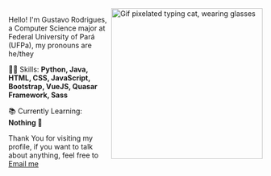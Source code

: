 <img src="https://acegif.com/wp-content/uploads/cat-typing-1.gif" border="" alt="Gif pixelated typing cat, wearing glasses" width="300" height="300" align="right">

Hello! I'm Gustavo Rodrigues, a Computer Science major at Federal University of Pará (UFPa), my pronouns are he/they

👩‍💻 Skills: <strong>Python, Java, HTML, CSS, JavaScript, Bootstrap, VueJS, Quasar Framework, Sass</strong>

📚 Currently Learning: <strong>Nothing 🦗</strong>

Thank You for visiting my profile, if you want to talk about anything, feel free to <a href="mailto:guscorod@gmail.com">Email me</a>
